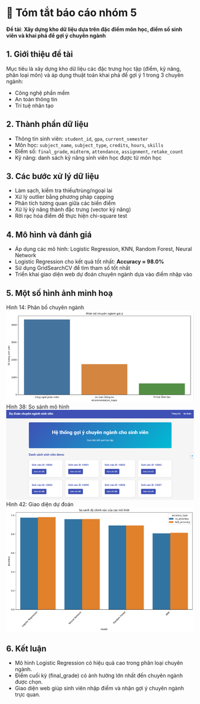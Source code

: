 # 📘 Tóm tắt báo cáo nhóm 5

**Đề tài**: **Xây dựng kho dữ liệu dựa trên đặc điểm môn học, điểm số sinh viên và khai phá để gợi ý chuyên ngành**

## 1. Giới thiệu đề tài

Mục tiêu là xây dựng kho dữ liệu các đặc trưng học tập (điểm, kỹ năng, phân loại môn) và áp dụng thuật toán khai phá để gợi ý 1 trong 3 chuyên ngành:

- Công nghệ phần mềm
- An toàn thông tin
- Trí tuệ nhân tạo

## 2. Thành phần dữ liệu

- Thông tin sinh viên: `student_id`, `gpa`, `current_semester`
- Môn học: `subject_name`, `subject_type`, `credits`, `hours`, `skills`
- Điểm số: `final_grade`, `midterm`, `attendance`, `assignment`, `retake_count`
- Kỹ năng: danh sách kỹ năng sinh viên học được từ môn học

## 3. Các bước xử lý dữ liệu

- Làm sạch, kiểm tra thiếu/trùng/ngoại lai
- Xử lý outlier bằng phương pháp capping
- Phân tích tương quan giữa các biến điểm
- Xử lý kỹ năng thành đặc trưng (vector kỹ năng)
- Rời rạc hóa điểm để thực hiện chi-square test

## 4. Mô hình và đánh giá

- Áp dụng các mô hình: Logistic Regression, KNN, Random Forest, Neural Network
- Logistic Regression cho kết quả tốt nhất: **Accuracy ≈ 98.0%**
- Sử dụng GridSearchCV để tìm tham số tốt nhất
- Triển khai giao diện web dự đoán chuyên ngành dựa vào điểm nhập vào

## 5. Một số hình ảnh minh hoạ

Hình 14: Phân bố chuyên ngành![Hình 14: Phân bố chuyên ngành](./images/image.png)
Hình 38: So sánh mô hình![Hình 38: So sánh mô hình](./images/image1.png)
Hình 42: Giao diện dự đoán![Hình 42: Giao diện dự đoán](./images/image2.png)

## 6. Kết luận

- Mô hình Logistic Regression có hiệu quả cao trong phân loại chuyên ngành.
- Điểm cuối kỳ (final_grade) có ảnh hưởng lớn nhất đến chuyên ngành được chọn.
- Giao diện web giúp sinh viên nhập điểm và nhận gợi ý chuyên ngành trực quan.
